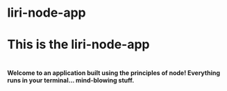 # liri-node-app

# This is the liri-node-app
#
#### Welcome to an application built using the principles of node! Everything runs in your terminal... mind-blowing stuff.